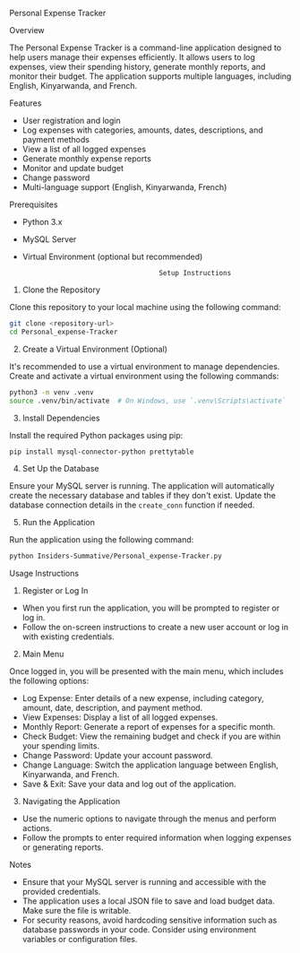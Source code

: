 Personal Expense Tracker

Overview

The Personal Expense Tracker is a command-line application designed to help users manage their expenses efficiently. It allows users to log expenses, view their spending history, generate monthly reports, and monitor their budget. The application supports multiple languages, including English, Kinyarwanda, and French.

Features

- User registration and login
- Log expenses with categories, amounts, dates, descriptions, and payment methods
- View a list of all logged expenses
- Generate monthly expense reports
- Monitor and update budget
- Change password
- Multi-language support (English, Kinyarwanda, French)

Prerequisites

- Python 3.x
- MySQL Server
- Virtual Environment (optional but recommended)

                                        Setup Instructions

1. Clone the Repository

Clone this repository to your local machine using the following command:

```bash
git clone <repository-url>
cd Personal_expense-Tracker
```

2. Create a Virtual Environment (Optional)

It's recommended to use a virtual environment to manage dependencies. Create and activate a virtual environment using the following commands:

```bash
python3 -m venv .venv
source .venv/bin/activate  # On Windows, use `.venv\Scripts\activate`
```

3. Install Dependencies

Install the required Python packages using pip:

```bash
pip install mysql-connector-python prettytable
```

4. Set Up the Database

Ensure your MySQL server is running. The application will automatically create the necessary database and tables if they don't exist. Update the database connection details in the `create_conn` function if needed.

5. Run the Application

Run the application using the following command:

```bash
python Insiders-Summative/Personal_expense-Tracker.py
```

Usage Instructions

1. Register or Log In

- When you first run the application, you will be prompted to register or log in.
- Follow the on-screen instructions to create a new user account or log in with existing credentials.

2. Main Menu

Once logged in, you will be presented with the main menu, which includes the following options:

- Log Expense: Enter details of a new expense, including category, amount, date, description, and payment method.
- View Expenses: Display a list of all logged expenses.
- Monthly Report: Generate a report of expenses for a specific month.
- Check Budget: View the remaining budget and check if you are within your spending limits.
- Change Password: Update your account password.
- Change Language: Switch the application language between English, Kinyarwanda, and French.
- Save & Exit: Save your data and log out of the application.

3. Navigating the Application

- Use the numeric options to navigate through the menus and perform actions.
- Follow the prompts to enter required information when logging expenses or generating reports.

Notes

- Ensure that your MySQL server is running and accessible with the provided credentials.
- The application uses a local JSON file to save and load budget data. Make sure the file is writable.
- For security reasons, avoid hardcoding sensitive information such as database passwords in your code. Consider using environment variables or configuration files.
